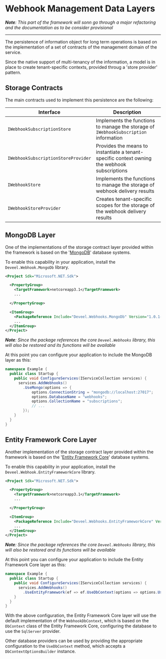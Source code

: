 <!--
 Copyright 2022-2023 Deveel
 
 Licensed under the Apache License, Version 2.0 (the "License");
 you may not use this file except in compliance with the License.
 You may obtain a copy of the License at
 
     http://www.apache.org/licenses/LICENSE-2.0
 
 Unless required by applicable law or agreed to in writing, software
 distributed under the License is distributed on an "AS IS" BASIS,
 WITHOUT WARRANTIES OR CONDITIONS OF ANY KIND, either express or implied.
 See the License for the specific language governing permissions and
 limitations under the License.
-->

# Webhook Management Data Layers

_**Note**: This part of the framework will sonn go through a major refactoring and the documentation as to be consider provisional_

---

The persistence of information object for long term operations is based on the implementation of a set of contracts of the management domain of the service.

Since the native support of multi-tenancy of the information, a model is in place to create tenant-specific contexts, provided throug a 'store provider' pattern.

## Storage Contracts

The main contracts used to implement this persistence are the following:

| Interface                           | Description                                                                                  |
| ----------------------------------- | -------------------------------------------------------------------------------------------- |
| `IWebhookSubscriptionStore`         | Implements the functions to manage the storage of `IWebhookSubscription` information         |
| `IWebhookSubscriptionStoreProvider` | Provides the means to instantiate a tenant-specific context owning the webhook subscriptions |
| `IWebhookStore`                     | Implements the functions to manage the storage of webhook delivery results                   |
| `IWebhookStoreProvider`             | Creates tenant-specific scopes for the storage of the webhook delivery results               |

## MongoDB Layer

One of the implementations of the storage contract layer provided within the framework is based on the '[MongoDB](https://mongodb.com)' database systems.

To enable this capability in your application, install the `Deveel.Webhook.MongoDb` library.

``` xml
<Project Sdk="Microsoft.NET.Sdk">

  <PropertyGroup>
    <TargetFramework>netcoreapp3.1</TargetFramework>
    ...

  </PropertyGroup>

  <ItemGroup>
    <PackageReference Include="Deveel.Webhooks.MongoDb" Version="1.0.1-alpha1" />
    ...
  </ItemGroup>
</Project>
```

_**Note**: Since the package references the core `Deveel.Webhooks` library, this will also be restored and its functions will be available_

At this point you can configure your application to include the MongoDB layer as this:

``` csharp
namespace Example {
  public class Startup {
	public void ConfigureServices(IServiceCollection services) {
	  services.AddWebhooks()
		.UseMongo(options => {
            options.ConnectionString = "mongodb://localhost:27017";
            options.DatabaseName = "webhooks";
            options.CollectionName = "subscriptions";
            // ...
        });
	}
  }
}

```

## Entity Framework Core Layer

Another implementation of the storage contract layer provided within the framework is based on the '[Entity Framework Core](https://docs.microsoft.com/en-us/ef/core/)' database systems.

To enable this capability in your application, install the `Deveel.Webhook.EntityFrameworkCore` library.

``` xml
<Project Sdk="Microsoft.NET.Sdk">

  <PropertyGroup>
	<TargetFramework>netcoreapp3.1</TargetFramework>
	...

  </PropertyGroup>

  <ItemGroup>
	<PackageReference Include="Deveel.Webhooks.EntityFrameworkCore" Version="2.0.2-beta" />
	...
  </ItemGroup>
</Project>
```

_**Note**: Since the package references the core `Deveel.Webhooks` library, this will also be restored and its functions will be available_

At this point you can configure your application to include the Entity Framework Core layer as this:

``` csharp
namespace Example {
  public class Startup {
	public void ConfigureServices(IServiceCollection services) {
	  services.AddWebhooks()
		.UseEntityFramework(ef => ef.UseDbContext(options => options.UseSqlServer("MyWebhookDb");));
    }
  }
}
```

With the above configuration, the Entity Framework Core layer will use the default implementation of the `WebhookDbContext`, which is based on the `DbContext` class of the Entity Framework Core, configuring the database to use the `SqlServer` provider.

Other database providers can be used by providing the appropriate configuration to the `UseDbContext` method, which accepts a `DbContextOptionsBuilder` instance.